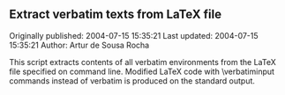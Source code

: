 ## Extract verbatim texts from LaTeX file 
Originally published: 2004-07-15 15:35:21 
Last updated: 2004-07-15 15:35:21 
Author: Artur de Sousa Rocha 
 
This script extracts contents of all verbatim environments from the LaTeX file specified on command line. Modified LaTeX code with \\verbatiminput commands instead of verbatim is produced on the standard output.